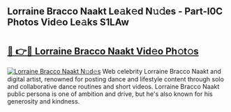 ## Lorraine Bracco Naakt Le𝚊k𝚎d N𝚞𝚍es - Part-I0C Photos Vid𝚎o Le𝚊ks S1LAw

# <h2><a href="http://fb5j63.evod.top/?m=Lorraine+Bracco+Naakt">🔗 👉🔴 Lorraine Bracco Naakt Vid𝚎o Ph𝚘t𝚘s</a></h2>

[![Lorraine Bracco Naakt N𝚞d𝚎s](https://i.imgur.com/8V9OHl7.gif)](http://fb5j63.evod.top/?m=Lorraine+Bracco+Naakt)
Web celebrity Lorraine Bracco Naakt and digital artist, renowned for posting dance and lifestyle content through solo and collaborative dance routines and short videos. Lorraine Bracco Naakt public persona is one of ambition and drive, but he's also known for his generosity and kindness. 

